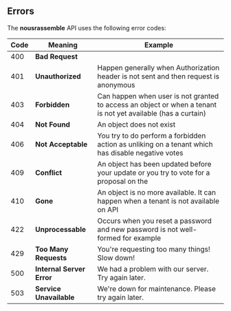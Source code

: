 ## Errors

The **nousrassemble** API uses the following error codes:

Code | Meaning  | Example
---------- | ---------- | ----------
400 | **Bad Request** |
401 | **Unauthorized** | Happen generally when Authorization header is not sent and then request is anonymous
403 | **Forbidden** | Can happen when user is not granted to access an object or when a tenant is not yet available (has a curtain)
404 | **Not Found** | An object does not exist 
406 | **Not Acceptable** | You try to do perform a forbidden action as unliking on a tenant which has disable negative votes
409 | **Conflict** | An object has been updated before your update or you try to vote for a proposal on the 
410 | **Gone** | An object is no more available. It can happen when a tenant is not available on API
422 | **Unprocessable** | Occurs when you reset a password and new password is not well-formed for example 
429 | **Too Many Requests** | You're requesting too many things! Slow down!
500 | **Internal Server Error** | We had a problem with our server. Try again later.
503 | **Service Unavailable** | We're down for maintenance. Please try again later.
